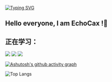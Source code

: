 [![Typing SVG](https://readme-typing-svg.demolab.com?font=Long+Cang&weight=500&size=30&pause=1000&center=true&vCenter=true&width=444&height=73&lines=%E5%B8%8C%E6%9C%9B%E4%BD%A0%E8%83%BD%E5%9C%A8%E8%87%AA%E5%B7%B1%E7%9A%84%E8%B7%AF%E4%B8%8A%E5%8E%BB%E5%A5%8B%E6%96%97%EF%BC%81)](https://git.io/typing-svg)

## Hello everyone, I am EchoCax !👋
### 


<h2>正在学习：</h2>
<img src="https://img.shields.io/badge/-HTML5-E34F26?style=flat-square&logo=html5&logoColor=white" /> <img src="https://img.shields.io/badge/-CSS3-1572B6?style=flat-square&logo=css3" /> <img src="https://img.shields.io/badge/-JavaScript-oringe?style=flat-square&logo=javascript" /> </span>

[![Ashutosh's github activity graph](https://github-readme-activity-graph.vercel.app/graph?username=EchoCax&bg_color=ccb9f9&color=210908&line=ce78ce&point=e85959&area=true&hide_border=true)](https://github.com/ashutosh00710/github-readme-activity-graph)

![Top Langs](https://github-readme-stats.vercel.app/api/top-langs/?username=EchoCax&layout=compact&theme=tokyonight)
